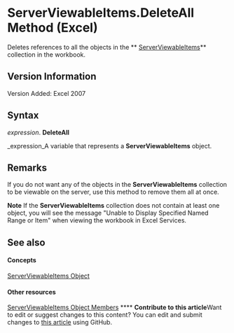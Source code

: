 
# ServerViewableItems.DeleteAll Method (Excel)

Deletes references to all the objects in the  ** [ServerViewableItems](ce51dc80-ae34-f31a-81c0-f29467668289.md)** collection in the workbook.


## Version Information

Version Added: Excel 2007 


## Syntax

 _expression_. **DeleteAll**

 _expression_A variable that represents a  **ServerViewableItems** object.


## Remarks

If you do not want any of the objects in the  **ServerViewableItems** collection to be viewable on the server, use this method to remove them all at once.


**Note**  If the  **ServerViewableItems** collection does not contain at least one object, you will see the message "Unable to Display Specified Named Range or Item" when viewing the workbook in Excel Services.


## See also


#### Concepts


 [ServerViewableItems Object](ce51dc80-ae34-f31a-81c0-f29467668289.md)
#### Other resources


 [ServerViewableItems Object Members](3d66dcd9-5a9f-2e01-9e0c-2c79a7fac8b7.md)
****   **Contribute to this article**Want to edit or suggest changes to this content? You can edit and submit changes to  [this article](https://github.com/jhershey00/VBA_Excel_Test/OpenXMLCon/articles/8f2bf876-50ba-3b91-d353-6d73a35e9462.md) using GitHub.

